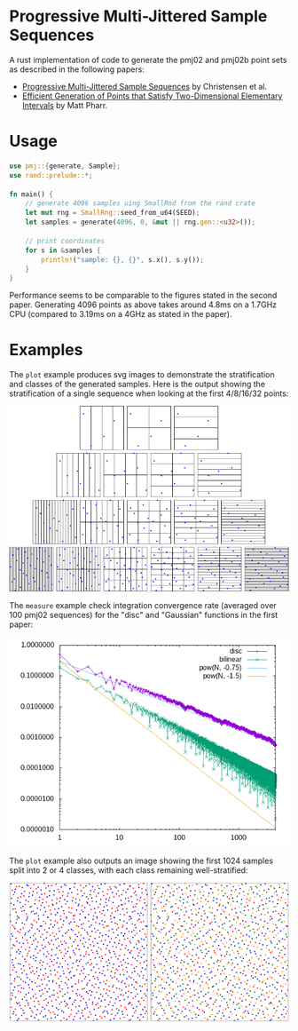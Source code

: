 # Progressive Multi-Jittered Sample Sequences

A rust implementation of code to generate the pmj02 and pmj02b point sets as described in the following papers:

* [Progressive Multi-Jittered Sample Sequences](https://graphics.pixar.com/library/ProgressiveMultiJitteredSampling/) by Christensen et al.
* [Efficient Generation of Points that Satisfy Two-Dimensional Elementary Intervals](http://jcgt.org/published/0008/01/04/) by Matt Pharr.

# Usage

```rust
use pmj::{generate, Sample};
use rand::prelude::*;

fn main() {
    // generate 4096 samples uing SmallRnd from the rand crate
    let mut rng = SmallRng::seed_from_u64(SEED);
    let samples = generate(4096, 0, &mut || rng.gen::<u32>());

    // print coordinates
    for s in &samples {
        println!("sample: {}, {}", s.x(), s.y());
    }
}
```

Performance seems to be comparable to the figures stated in the second paper.  Generating 4096 points as above takes around 4.8ms on a 1.7GHz CPU (compared to 3.19ms on a 4GHz as stated in the paper).

# Examples

The `plot` example produces svg images to demonstrate the stratification and classes of the generated samples.  Here is the output showing the stratification of a single sequence when looking at the first 4/8/16/32 points:

![partitions](img/partitions.png)

The `measure` example check integration convergence rate (averaged over 100 pmj02 sequences) for the "disc" and "Gaussian" functions in the first paper:

![error](img/error.png)

The `plot` example also outputs an image showing the first 1024 samples split into 2 or 4 classes, with each class remaining well-stratified:

![classes](img/classes.png)
